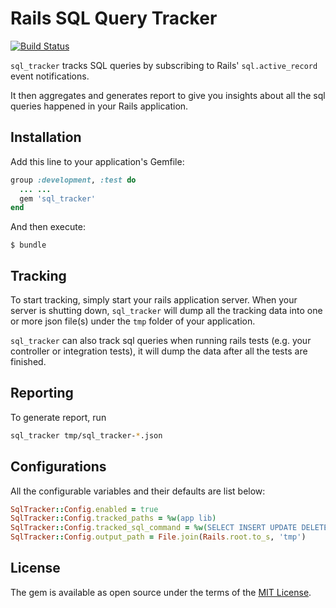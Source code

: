 # Rails SQL Query Tracker

[![Build Status](https://travis-ci.org/steventen/sql_tracker.svg?branch=master)](https://travis-ci.org/steventen/sql_tracker)

`sql_tracker` tracks SQL queries by subscribing to Rails' `sql.active_record` event notifications.

It then aggregates and generates report to give you insights about all the sql queries happened in your Rails application.

## Installation

Add this line to your application's Gemfile:

```ruby
group :development, :test do
  ... ...
  gem 'sql_tracker'
end
```

And then execute:

    $ bundle


## Tracking

To start tracking, simply start your rails application server. When your server is shutting down, `sql_tracker` will dump all the tracking data into one or more json file(s) under the `tmp` folder of your application.

`sql_tracker` can also track sql queries when running rails tests (e.g. your controller or integration tests), it will dump the data after all the tests are finished.


## Reporting

To generate report, run
```bash
sql_tracker tmp/sql_tracker-*.json
```

## Configurations

All the configurable variables and their defaults are list below:
```ruby
SqlTracker::Config.enabled = true
SqlTracker::Config.tracked_paths = %w(app lib)
SqlTracker::Config.tracked_sql_command = %w(SELECT INSERT UPDATE DELETE)
SqlTracker::Config.output_path = File.join(Rails.root.to_s, 'tmp')
```

## License

The gem is available as open source under the terms of the [MIT License](http://opensource.org/licenses/MIT).

